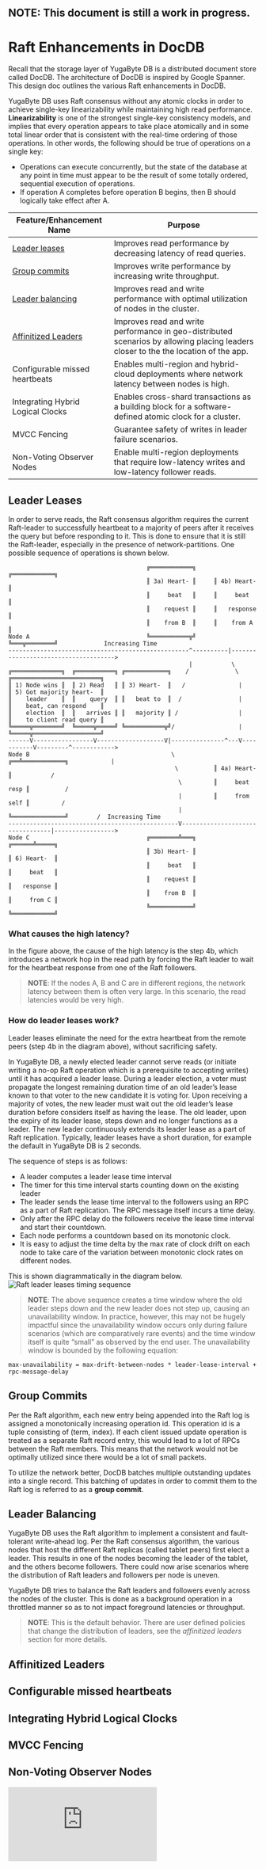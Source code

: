 ## NOTE: This document is still a work in progress.


# Raft Enhancements in DocDB

Recall that the storage layer of YugaByte DB is a distributed document store called DocDB. The architecture of DocDB is inspired by Google Spanner. This design doc outlines the various Raft enhancements in DocDB.

YugaByte DB uses Raft consensus without any atomic clocks in order to achieve single-key linearizability while maintaining high read performance. **Linearizability** is one of the strongest single-key consistency models, and implies that every operation appears to take place atomically and in some total linear order that is consistent with the real-time ordering of those operations. In other words, the following should be true of operations on a single key:
* Operations can execute concurrently, but the state of the database at any point in time must appear to be the result of some totally ordered, sequential execution of operations.
* If operation A completes before operation B begins, then B should logically take effect after A.


| Feature/Enhancement Name                        | Purpose       |
| ----------------------------------------------- | ------------- |
| [Leader leases](#leader-leases)                 | Improves read performance by decreasing latency of read queries. |
| [Group commits](#group-commits)                 | Improves write performance by increasing write throughput. |
| [Leader balancing](#leader-balancing) | Improves read and write performance with optimal utilization of nodes in the cluster. |
| [Affinitized Leaders](#affinitized-leaders) | Improves read and write performance in geo-distributed scenarios by allowing placing leaders closer to the the location of the app. |
| Configurable missed heartbeats    | Enables multi-region and hybrid-cloud deployments where network latency between nodes is high. |
| Integrating Hybrid Logical Clocks | Enables cross-shard transactions as a building block for a software-defined atomic clock for a cluster. |
| MVCC Fencing             | Guarantee safety of writes in leader failure scenarios. |
| Non-Voting Observer Nodes         | Enable multi-region deployments that require low-latency writes and low-latency follower reads. |

## Leader Leases

In order to serve reads, the Raft consensus algorithm requires the current Raft-leader to successfully heartbeat to a majority of peers after it receives the query but before responding to it. This is done to ensure that it is still the Raft-leader, especially in the presence of network-partitions. One possible sequence of operations is shown below.

```
                                       ╔════════════╗     ╔════════════╗
                                       ║ 3a) Heart- ║     ║ 4b) Heart- ║
                                       ║     beat   ║     ║     beat   ║
                                       ║    request ║     ║   response ║
                                       ║    from B  ║     ║    from A  ║ 
Node A                                 ╚═══════════╦╝     ╚═══╦════════╝             Increasing Time
---------------------------------------------------^----------|------------------------------------->
                                                   |           \
╔══════════════╗  ╔═══════════╗ ╔════════════╗    /             \      ╔═════════════════════════╗
║ 1) Node wins ║  ║ 2) Read   ║ ║ 3) Heart-  ║   /               |     ║ 5) Got majority heart-  ║
║    leader    ║  ║    query  ║ ║   beat to  ║  /                |     ║    beat, can respond    ║
║    election  ║  ║   arrives ║ ║   majority ║ /                 |     ║    to client read query ║
╚═════╦════════╝  ╚═════╦═════╝ ╚═══════════╦╝/                  |     ╚═════╦═══════════════════╝  
------V-----------------V-------------------V|---------------^---V-----------V---------^------------>
Node B                                        \           ╔══╩════════════╗            |   
                                               \          ║ 4a) Heart-    ║           /
                                                \         ║     beat resp ║          /
                                                |         ║     from self ║         /
                                                |         ╚═══════════════╝        /  Increasing Time
------------------------------------------------V---------------------------------|----------------->
Node C                                 ╔════════╩═══╗                      ╔══════╩═════╗
                                       ║ 3b) Heart- ║                      ║ 6) Heart-  ║
                                       ║     beat   ║                      ║     beat   ║
                                       ║    request ║                      ║   response ║
                                       ║    from B  ║                      ║     from C ║
                                       ╚════════════╝                      ╚════════════╝

```

### What causes the high latency?

In the figure above, the cause of the high latency is the step 4b, which introduces a network hop in the read path by forcing the Raft leader to wait for the heartbeat response from  one of the Raft followers.

> **NOTE**: If the nodes A, B and C are in different regions, the network latency between them is often very large. In this scenario, the read latencies would be very high.


### How do leader leases work?

Leader leases eliminate the need for the extra heartbeat from the remote peers (step 4b in the diagram above), without sacrificing safety.

In YugaByte DB, a newly elected leader cannot serve reads (or initiate writing a no-op Raft operation which is a prerequisite to accepting writes) until it has acquired a leader lease. During a leader election, a voter must propagate the longest remaining duration time of an old leader’s lease known to that voter to the new candidate it is voting for. Upon receiving a majority of votes, the new leader must wait out the old leader’s lease duration before considers itself as having the lease. The old leader, upon the expiry of its leader lease, steps down and no longer functions as a leader. The new leader continuously extends its leader lease as a part of Raft replication. Typically, leader leases have a short duration, for example the default in YugaByte DB is 2 seconds.

The sequence of steps is as follows:

* A leader computes a leader lease time interval
* The timer for this time interval starts counting down on the existing leader
* The leader sends the lease time interval to the followers using an RPC as a part of Raft replication. The RPC message itself incurs a time delay.
* Only after the RPC delay do the followers receive the lease time interval and start their countdown.
* Each node performs a countdown based on its monotonic clock.
* It is easy to adjust the time delta by the max rate of clock drift on each node to take care of the variation between monotonic clock rates on different nodes.

This is shown diagrammatically in the diagram below.
![Raft leader leases timing sequence](https://raw.githubusercontent.com/YugaByte/yugabyte-db/master/architecture/design/images/docdb-raft-leader-leases-timing-sequence.png)

> **NOTE**: The above sequence creates a time window where the old leader steps down and the new leader does not step up, causing an unavailability window. In practice, however, this may not be hugely impactful since the unavailability window occurs only during failure scenarios (which are comparatively rare events) and the time window itself is quite “small” as observed by the end user. The unavailability window is bounded by the following equation:

  ```
  max-unavailability = max-drift-between-nodes * leader-lease-interval + rpc-message-delay
  ```

## Group Commits

Per the Raft algorithm, each new entry being appended into the Raft log is assigned a monotonically increasing operation id. This operation id is a tuple consisting of (term, index). If each client issued update operation is treated as a separate Raft record entry, this would lead to a lot of RPCs between the Raft members. This means that the network would not be optimally utilized since there would be a lot of small packets.

To utilize the network better, DocDB batches multiple outstanding updates into a single record. This batching of updates in order to commit them to the Raft log is referred to as a **group commit**.

## Leader Balancing

YugaByte DB uses the Raft algorithm to implement a consistent and fault-tolerant write-ahead log. Per the Raft consensus algorithm, the various nodes that host the different Raft replicas (called tablet peers) first elect a leader. This results in one of the nodes becoming the leader of the tablet, and the others become followers. There could now arise scenarios where the distribution of Raft leaders and followers per node is uneven.

YugaByte DB tries to balance the Raft leaders and followers evenly across the nodes of the cluster. This is done as a background operation in a throttled manner so as to not impact foreground latencies or throughput.

> **NOTE**: This is the default behavior. There are user defined policies that change the distribution of leaders, see the *affinitized leaders* section for more details.


## Affinitized Leaders

## Configurable missed heartbeats


## Integrating Hybrid Logical Clocks


## MVCC Fencing

## Non-Voting Observer Nodes

[![Analytics](https://yugabyte.appspot.com/UA-104956980-4/architecture/design/docdb-raft-enhancements.md?pixel&useReferer)](https://github.com/YugaByte/ga-beacon)

